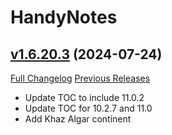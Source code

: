 # HandyNotes

## [v1.6.20.3](https://github.com/Nevcairiel/HandyNotes/tree/v1.6.20.3) (2024-07-24)
[Full Changelog](https://github.com/Nevcairiel/HandyNotes/compare/v1.6.19...v1.6.20.3) [Previous Releases](https://github.com/Nevcairiel/HandyNotes/releases)

- Update TOC to include 11.0.2  
- Update TOC for 10.2.7 and 11.0  
- Add Khaz Algar continent  
